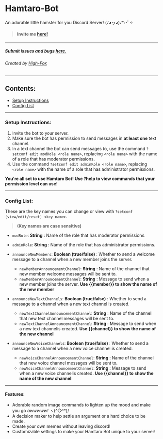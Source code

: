 # Hamtaro-Bot 
An adorable little hamster for you Discord Server! (ﾉ◕ヮ◕)ﾉ*:･ﾟ✧
> #### Invite me [here!](https://discordapp.com/oauth2/authorize?client_id=470864521842655252&scope=bot)

---

##### Submit issues and bugs [here.](https://github.com/High-Fox/Hamtaro-Bot/issues)
###### Created by [High-Fox](https://github.com/High-Fox/)

---

## Contents:
* [Setup Instructions](#setup-instructions)
* [Config List](#config-list)

---

### Setup Instructions:
1. Invite the bot to your server.
2. Make sure the bot has permission to send messages in **at least one** text channel.
3. In a text channel the bot can send messages to, use the command `?setconf edit modRole <role name>`, replacing `<role name>` with the name of a role that has moderator permissions.
4. Use the command `?setconf edit adminRole <role name>`, replacing `<role name>` with the name of a role that has administrator permissions.

**You're all set to use Hamtaro Bot! Use ?help to view commands that your permission level can use!**

---

### Config List:
These are the key names you can change or view with `?setconf [view/edit/reset] <key name>`. 
> **(Key names are case sensitive)**
* `modRole`: **String** : Name of the role that has moderator permissions.
* `adminRole`: **String** : Name of the role that has administrator permissions.



* `announceNewMembers`: **Boolean (true/false)** : Whether to send a welcome message to a channel when a new member joins the server. 
  * `newMemberAnnouncementChannel`: **String** : Name of the channel that new member welcome messages will be sent to.   
  * `newMemberAnnouncementChannel`: **String** : Message to send when a new member joins the server. **Use {{member}} to show the name of the new member**
   
* `announceNewTextChannels`: **Boolean (true/false)** : Whether to send a message to a channel when a new text channel is created.
  * `newTextChannelAnnouncementChannel`: **String** : Name of the channel that new text channel messages will be sent to.
  * `newTextChannelAnnouncementChannel`: **String** : Message to send when a new text channelis created. **Use {{channel}} to show the name of the new channel**
  
* `announceNewVoiceChannels`: **Boolean (true/false)** : Whether to send a message to a channel when a new voice channel is created.
  * `newVoiceChannelAnnouncementChannel`: **String** : Name of the channel that new voice channel messages will be sent to.
  * `newVoiceChannelAnnouncementChannel`: **String** : Message to send when a new voice channelis created. **Use {{channel}} to show the name of the new channel**

---

#### Features:
* Adorable random image commands to lighten up the mood and make you go *awwwww!* ヽ(^◇^*)/
* A decision maker to help settle an argument or a hard choice to be made.
* Create your own memes without leaving discord!
* Customizable settings to make your Hamtaro Bot unique to your server!
  
